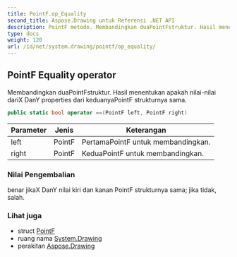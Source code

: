 ```yaml
---
title: PointF.op_Equality
second_title: Aspose.Drawing untuk Referensi .NET API
description: PointF metode. Membandingkan duaPointFstruktur. Hasil menentukan apakah nilainilai dariX DanY properties dari keduanyaPointF strukturnya sama.
type: docs
weight: 120
url: /id/net/system.drawing/pointf/op_equality/
---
```

## PointF Equality operator

Membandingkan duaPointFstruktur. Hasil menentukan apakah nilai-nilai dariX DanY properties dari keduanyaPointF strukturnya sama.

```csharp
public static bool operator ==(PointF left, PointF right)
```

| Parameter | Jenis | Keterangan |
| --- | --- | --- |
| left | PointF | PertamaPointF untuk membandingkan. |
| right | PointF | KeduaPointF untuk membandingkan. |

### Nilai Pengembalian

benar jikaX DanY nilai kiri dan kanan PointF strukturnya sama; jika tidak, salah.

### Lihat juga

* struct [PointF](../)
* ruang nama [System.Drawing](../../pointf/)
* perakitan [Aspose.Drawing](../../../)


